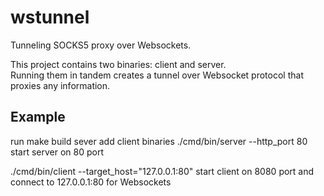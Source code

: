 # wstunnel
Tunneling SOCKS5 proxy over Websockets.

This project contains two binaries: client and server.  
Running them in tandem creates a tunnel over Websocket protocol that proxies any information.

## Example
run make build sever add client binaries
 ./cmd/bin/server  --http_port 80 start server on 80 port

./cmd/bin/client --target_host="127.0.0.1:80" start client on 8080 port and connect to 127.0.0.1:80 for Websockets
